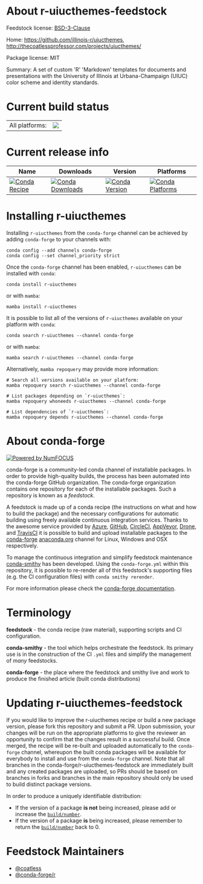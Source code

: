 About r-uiucthemes-feedstock
============================

Feedstock license: [BSD-3-Clause](https://github.com/conda-forge/r-uiucthemes-feedstock/blob/main/LICENSE.txt)

Home: https://github.com/illinois-r/uiucthemes, http://thecoatlessprofessor.com/projects/uiucthemes/

Package license: MIT

Summary: A set of custom 'R' 'Markdown' templates for documents and presentations with the University of Illinois at Urbana-Champaign (UIUC) color scheme and identity standards.

Current build status
====================


<table><tr><td>All platforms:</td>
    <td>
      <a href="https://dev.azure.com/conda-forge/feedstock-builds/_build/latest?definitionId=11593&branchName=main">
        <img src="https://dev.azure.com/conda-forge/feedstock-builds/_apis/build/status/r-uiucthemes-feedstock?branchName=main">
      </a>
    </td>
  </tr>
</table>

Current release info
====================

| Name | Downloads | Version | Platforms |
| --- | --- | --- | --- |
| [![Conda Recipe](https://img.shields.io/badge/recipe-r--uiucthemes-green.svg)](https://anaconda.org/conda-forge/r-uiucthemes) | [![Conda Downloads](https://img.shields.io/conda/dn/conda-forge/r-uiucthemes.svg)](https://anaconda.org/conda-forge/r-uiucthemes) | [![Conda Version](https://img.shields.io/conda/vn/conda-forge/r-uiucthemes.svg)](https://anaconda.org/conda-forge/r-uiucthemes) | [![Conda Platforms](https://img.shields.io/conda/pn/conda-forge/r-uiucthemes.svg)](https://anaconda.org/conda-forge/r-uiucthemes) |

Installing r-uiucthemes
=======================

Installing `r-uiucthemes` from the `conda-forge` channel can be achieved by adding `conda-forge` to your channels with:

```
conda config --add channels conda-forge
conda config --set channel_priority strict
```

Once the `conda-forge` channel has been enabled, `r-uiucthemes` can be installed with `conda`:

```
conda install r-uiucthemes
```

or with `mamba`:

```
mamba install r-uiucthemes
```

It is possible to list all of the versions of `r-uiucthemes` available on your platform with `conda`:

```
conda search r-uiucthemes --channel conda-forge
```

or with `mamba`:

```
mamba search r-uiucthemes --channel conda-forge
```

Alternatively, `mamba repoquery` may provide more information:

```
# Search all versions available on your platform:
mamba repoquery search r-uiucthemes --channel conda-forge

# List packages depending on `r-uiucthemes`:
mamba repoquery whoneeds r-uiucthemes --channel conda-forge

# List dependencies of `r-uiucthemes`:
mamba repoquery depends r-uiucthemes --channel conda-forge
```


About conda-forge
=================

[![Powered by
NumFOCUS](https://img.shields.io/badge/powered%20by-NumFOCUS-orange.svg?style=flat&colorA=E1523D&colorB=007D8A)](https://numfocus.org)

conda-forge is a community-led conda channel of installable packages.
In order to provide high-quality builds, the process has been automated into the
conda-forge GitHub organization. The conda-forge organization contains one repository
for each of the installable packages. Such a repository is known as a *feedstock*.

A feedstock is made up of a conda recipe (the instructions on what and how to build
the package) and the necessary configurations for automatic building using freely
available continuous integration services. Thanks to the awesome service provided by
[Azure](https://azure.microsoft.com/en-us/services/devops/), [GitHub](https://github.com/),
[CircleCI](https://circleci.com/), [AppVeyor](https://www.appveyor.com/),
[Drone](https://cloud.drone.io/welcome), and [TravisCI](https://travis-ci.com/)
it is possible to build and upload installable packages to the
[conda-forge](https://anaconda.org/conda-forge) [anaconda.org](https://anaconda.org/)
channel for Linux, Windows and OSX respectively.

To manage the continuous integration and simplify feedstock maintenance
[conda-smithy](https://github.com/conda-forge/conda-smithy) has been developed.
Using the ``conda-forge.yml`` within this repository, it is possible to re-render all of
this feedstock's supporting files (e.g. the CI configuration files) with ``conda smithy rerender``.

For more information please check the [conda-forge documentation](https://conda-forge.org/docs/).

Terminology
===========

**feedstock** - the conda recipe (raw material), supporting scripts and CI configuration.

**conda-smithy** - the tool which helps orchestrate the feedstock.
                   Its primary use is in the construction of the CI ``.yml`` files
                   and simplify the management of *many* feedstocks.

**conda-forge** - the place where the feedstock and smithy live and work to
                  produce the finished article (built conda distributions)


Updating r-uiucthemes-feedstock
===============================

If you would like to improve the r-uiucthemes recipe or build a new
package version, please fork this repository and submit a PR. Upon submission,
your changes will be run on the appropriate platforms to give the reviewer an
opportunity to confirm that the changes result in a successful build. Once
merged, the recipe will be re-built and uploaded automatically to the
`conda-forge` channel, whereupon the built conda packages will be available for
everybody to install and use from the `conda-forge` channel.
Note that all branches in the conda-forge/r-uiucthemes-feedstock are
immediately built and any created packages are uploaded, so PRs should be based
on branches in forks and branches in the main repository should only be used to
build distinct package versions.

In order to produce a uniquely identifiable distribution:
 * If the version of a package **is not** being increased, please add or increase
   the [``build/number``](https://docs.conda.io/projects/conda-build/en/latest/resources/define-metadata.html#build-number-and-string).
 * If the version of a package **is** being increased, please remember to return
   the [``build/number``](https://docs.conda.io/projects/conda-build/en/latest/resources/define-metadata.html#build-number-and-string)
   back to 0.

Feedstock Maintainers
=====================

* [@coatless](https://github.com/coatless/)
* [@conda-forge/r](https://github.com/orgs/conda-forge/teams/r/)

